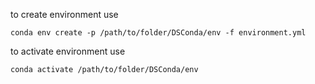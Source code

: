 to create environment use

```conda env create -p /path/to/folder/DSConda/env -f environment.yml```

to activate environment use

```conda activate /path/to/folder/DSConda/env```

